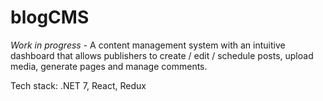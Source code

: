# blogCMS

<em>Work in progress</em> - A content management system with an intuitive dashboard that allows publishers to create / edit / schedule posts,
upload media, generate pages and manage comments.

Tech stack: .NET 7, React, Redux
